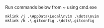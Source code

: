 Run commands below from ~ using cmd.exe
```
mklink /j .\AppData\Local\nvim .\dots\nvim
mklink /h .\.gitconfig .\dots\.gitconfig
```

